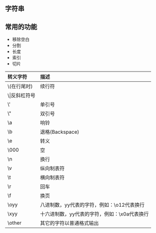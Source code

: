 ## 字符串
## 常用的功能
* 移除空白
* 分割
* 长度
* 索引
* 切片

|转义字符|描述|
|:---|:---|
|\\(在行尾时)|续行符|
|\\\|反斜杠符号|
|\\'|单引号|
|\\"|双引号|
|\a|响铃|
|\b|退格(Backspace)|
|\e|转义|
|\000|空|
|\n|换行|
|\v|纵向制表符|
|\t|横向制表符|
|\r|回车|
|\f|换页|
|\oyy|八进制数，yy代表的字符，例如：\o12代表换行|
|\xyy|十六进制数，yy代表的字符，例如：\x0a代表换行|
|\other|其它的字符以普通格式输出|


